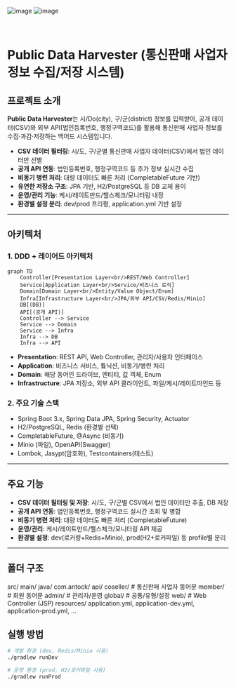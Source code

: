 ![image](https://github.com/user-attachments/assets/0ab4c671-8dfc-4498-8f6d-47b3b9d5ab4d)
![image](https://github.com/user-attachments/assets/68edacdd-3ccb-4f2c-8371-a2cca89aca93)

<br/>

# Public Data Harvester (통신판매 사업자 정보 수집/저장 시스템)

## 프로젝트 소개

**Public Data Harvester**는 시/Do(city), 구/군(district) 정보를 입력받아,
공개 데이터(CSV)와 외부 API(법인등록번호, 행정구역코드)를 활용해
통신판매 사업자 정보를 수집·과감·저장하는 백어드 시스템입니다.

* **CSV 데이터 필터링**: 시/도, 구/군별 통신판매 사업자 데이터(CSV)에서 법인 데이터만 선별
* **공개 API 연동**: 법인등록번호, 행정구역코드 등 추가 정보 실시간 수집
* **비동기 병련 처리**: 대량 데이터도 빠른 처리 (CompletableFuture 기반)
* **유연한 저장소 구조**: JPA 기반, H2/PostgreSQL 등 DB 교체 용이
* **운영/관리 기능**: 케시/레이트만드/헬스체크/모니터링 내장
* **환경별 설정 분리**: dev/prod 프리평, application.yml 기반 설정

---

## 아키텍처

### 1. **DDD + 레이어드 아키텍처**

```mermaid
graph TD
    Controller[Presentation Layer<br/>REST/Web Controller]
    Service[Application Layer<br/>Service/비즈니스 로직]
    Domain[Domain Layer<br/>Entity/Value Object/Enum]
    Infra[Infrastructure Layer<br/>JPA/외부 API/CSV/Redis/Minio]
    DB[(DB)]
    API[(공개 API)]
    Controller --> Service
    Service --> Domain
    Service --> Infra
    Infra --> DB
    Infra --> API
```

* **Presentation**: REST API, Web Controller, 관리자/사용자 인터페이스
* **Application**: 비즈니스 서비스, 튴닉션, 비동기/병련 처리
* **Domain**: 해당 동어인 드라이브, 엔티티, 값 객체, Enum
* **Infrastructure**: JPA 저장소, 외부 API 클라이언트, 파일/케시/레이트마인드 등

### 2. **주요 기술 스택**

* Spring Boot 3.x, Spring Data JPA, Spring Security, Actuator
* H2/PostgreSQL, Redis (환경별 선택)
* CompletableFuture, @Async (비동기)
* Minio (파일), OpenAPI(Swagger)
* Lombok, Jasypt(암호화), Testcontainers(테스트)

---

## 주요 기능

* **CSV 데이터 필터링 및 저장**: 시/도, 구/군별 CSV에서 법인 데이터만 추출, DB 저장
* **공개 API 연동**: 법인등록번호, 행정구역코드 실시간 조회 및 병합
* **비동기 병련 처리**: 대량 데이터도 빠른 처리 (CompletableFuture)
* **운영/관리**: 케시/레이트만드/헬스체크/모니터링 API 제공
* **환경별 설정**: dev(로커량+Redis+Minio), prod(H2+로커파일) 등 profile별 분리

---

## 폴더 구조

src/
main/
java/
com.antock/
api/
coseller/  # 통신판매 사업자 동어문
member/  # 회원 동어문
admin/ # 관리자/운영
global/ # 공통/유형/설정
web/ # Web Controller (JSP)
resources/
application.yml, application-dev.yml, application-prod.yml, ...

## 실행 방법

```bash
# 개발 환경 (dev, Redis/Minio 사용)
./gradlew runDev

# 운영 환경 (prod, H2/로커파일 사용)
./gradlew runProd
```
